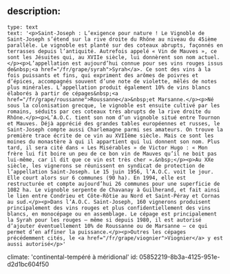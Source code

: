 description:
  -
    type: text
    text: '<p>Saint-Joseph : L’exigence pour nature ! Le Vignoble de Saint-Joseph s’étend sur la rive droite du Rhône au niveau du 45ième parallèle. Le vignoble est planté sur des coteaux abrupts, façonnés en terrasses depuis l’antiquité. Autrefois appelé « Vin de Mauves », ce sont les Jésuites qui, au XVIIe siècle, lui donnèrent son nom actuel.</p><p>L’appellation est aujourd’hui connue pour ses vins rouges issus de&nbsp;<a href="/fr/grape/syrah">Syrah</a>. Ce sont des vins à la fois puissants et fins, qui expriment des arômes de poivres et d’épices, accompagnés souvent d’une note de violette, mêlés de notes plus minérales. L’appellation produit également 10% de vins blancs élaborés à partir de cépages&nbsp;<a href="/fr/grape/roussanne">Roussanne</a>&nbsp;et Marsanne.</p><p>Né sous la colonisation grecque, le vignoble est ensuite cultivé par les romains, séduits par ces coteaux très abrupts de la rive droite du Rhône.</p><p>L’A.O.C. tient son nom d’un vignoble situé entre Tournon et Mauves. Déjà apprécié des grandes tables européennes et russes, le Saint-Joseph compte aussi Charlemagne parmi ses amateurs. On trouve la première trace écrite de ce vin au XVIIème siècle. Mais ce sont les moines du monastère à qui il appartient qui lui donnent son nom. Plus tard, il sera cité dans « Les Misérables » de Victor Hugo : « Mon frère lui fit boire un peu de ce bon vin de Mauves qu’il ne boit pas lui-même, car il dit que ce vin est très cher ».&nbsp;</p><p>Au XXe siècle, les vignerons se réunissent en syndicat de protection de l’appellation Saint-Joseph. Le 15 juin 1956, l’A.O.C. voit le jour. Elle court alors sur 6 communes (90 ha). En 1994, elle est restructurée et compte aujourd’hui 26 communes pour une superficie de 1082 ha. Le vignoble serpente de Chavanay à Guilherand, et fait ainsi le lien entre Condrieu et Côte-Rôtie au Nord et Saint-Péray et Cornas au sud.</p><p>Dans l’A.O.C. Saint-Joseph, 160 vignerons produisent principalement des vins rouges et plus confidentiellement des vins blancs, en monocépage ou en assemblage. Le cépage est principalement la Syrah pour les rouges – même si depuis 1980, il est autorisé d’ajouter éventuellement 10% de Roussanne ou de Marsanne – ce qui permet d’en affiner la puissance.</p><p>Outres les cépages précédemment cités, le <a href="/fr/grape/viognier">Viognier</a> y est aussi autorisé</p>'
climate: 'continental-tempéré à méridional'
id: 05852219-8b3a-4125-951e-d2d1bc604f50
